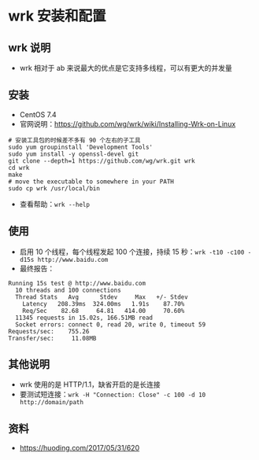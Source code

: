 # wrk 安装和配置


## wrk 说明

- wrk 相对于 ab 来说最大的优点是它支持多线程，可以有更大的并发量


## 安装

- CentOS 7.4
- 官网说明：<https://github.com/wg/wrk/wiki/Installing-Wrk-on-Linux>

```
# 安装工具包的时候差不多有 90 个左右的子工具
sudo yum groupinstall 'Development Tools'
sudo yum install -y openssl-devel git
git clone --depth=1 https://github.com/wg/wrk.git wrk
cd wrk
make
# move the executable to somewhere in your PATH
sudo cp wrk /usr/local/bin
```

- 查看帮助：`wrk --help`

## 使用

- 启用 10 个线程，每个线程发起 100 个连接，持续 15 秒：`wrk -t10 -c100 -d15s http://www.baidu.com`
- 最终报告：

```
Running 15s test @ http://www.baidu.com
  10 threads and 100 connections
  Thread Stats   Avg      Stdev     Max   +/- Stdev
    Latency   208.39ms  324.00ms   1.91s    87.70%
    Req/Sec    82.68     64.81   414.00     70.60%
  11345 requests in 15.02s, 166.51MB read
  Socket errors: connect 0, read 20, write 0, timeout 59
Requests/sec:    755.26
Transfer/sec:     11.08MB
```

## 其他说明

- wrk 使用的是 HTTP/1.1，缺省开启的是长连接
- 要测试短连接：`wrk -H "Connection: Close" -c 100 -d 10 http://domain/path`

## 资料

- <https://huoding.com/2017/05/31/620>